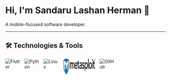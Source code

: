 # Hi, I'm Sandaru Lashan Herman 👋  
A mobile-focused software developer.

---

## 🛠️ Technologies & Tools

<div style="display: flex; gap: 10px; align-items: center;">
  <img src="https://cdn.jsdelivr.net/gh/devicons/devicon/icons/flutter/flutter-original.svg" alt="Flutter" width="50" height="50"/>
  <img src="https://cdn.jsdelivr.net/gh/devicons/devicon/icons/python/python-original.svg" alt="Python" width="50" height="50"/>
  <img src="https://cdn.jsdelivr.net/gh/devicons/devicon/icons/linux/linux-original.svg" alt="Linux" width="50" height="50"/>
  <img src="./Metasploit_logo_and_wordmark.svg.png" alt="Metasploit" width="100" height="50" style="padding: 3px;" />
  <img src="https://cdn.jsdelivr.net/gh/devicons/devicon/icons/github/github-original.svg" alt="GitHub" width="50" height="50"/>
</div>
